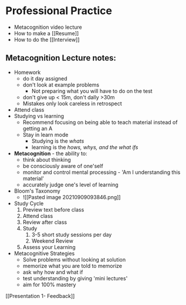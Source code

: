 # Professional Practice
* Metacognition video lecture
* How to make a [[Resume]]
* How to do the [[Interview]]

## Metacognition Lecture notes:
* Homework
	* do it day assigned
	* don't look at example problems
		* Not preparing what you will have to do on the test
	* don't give up < 15m, don't dally >30m
	* Mistakes only look careless in retrospect
* Attend class
* Studying vs learning
	* Recommend focusing on being able to teach material instead of getting an A 
	* Stay in learn mode
		* Studying is the *whats*
		* learning is the *hows, whys, and the what ifs*
* **Metacognition** - the ability to:
	* think about thinking
	* be consciously aware of one'self
	* monitor and control mental processing - 'Am I understanding this material'
	* accurately judge one's level of learning
* Bloom's Taxonomy
	* ![[Pasted image 20210909093846.png]]
* Study Cycle
	1. Preview text before class
	2. Attend class
	3. Review after class
	4. Study
		1. 3-5 short study sessions per day
		2. Weekend Review
	5. Assess your Learning
* Metacognitive Strategies
	* Solve problems without looking at solution
	* memorize what you are told to memorize
	* ask why how and what if
	* test understanding by giving 'mini lectures'
	* aim for 100% mastery


[[Presentation 1- Feedback]]